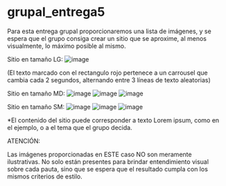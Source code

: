 # grupal_entrega5

Para esta entrega grupal proporcionaremos una lista de imágenes, y se espera que el grupo consiga crear un sitio que se aproxime, al menos visualmente, lo máximo posible al mismo.

Sitio en tamaño LG:
![image](https://user-images.githubusercontent.com/72584397/194300253-4d444813-d45c-44f3-9330-2d072eba9d8b.png)

(El texto marcado con el rectangulo rojo pertenece a un carrousel que cambia cada 2 segundos, alternando entre 3 líneas de texto aleatorias)

Sitio en tamaño MD:
![image](https://user-images.githubusercontent.com/72584397/194300310-49f1927f-3c03-4015-bf05-4799dd7f4027.png)
![image](https://user-images.githubusercontent.com/72584397/194300330-fb0a4d1b-5ce1-4091-90d8-71a4013e0826.png)
![image](https://user-images.githubusercontent.com/72584397/194300342-145c4610-948e-451f-b599-6b63917c287e.png)

Sitio en tamaño SM:
![image](https://user-images.githubusercontent.com/72584397/194300355-3fed6861-efca-4b92-8f4c-94ab6bea54b5.png)
![image](https://user-images.githubusercontent.com/72584397/194300376-1dc76df7-e88c-4239-8215-d58a5c858d2a.png)
![image](https://user-images.githubusercontent.com/72584397/194300389-89765f51-5b35-44b0-b27a-62742f9c0fc8.png)

*El contenido del sitio puede corresponder a texto Lorem ipsum, como en el ejemplo, o a el tema que el grupo decida.

ATENCIÓN:

Las imágenes proporcionadas en ESTE caso NO son meramente ilustrativas. No solo están presentes para brindar entendimiento visual sobre cada pauta, sino que se espera que el resultado cumpla con los mismos criterios de estilo. 
